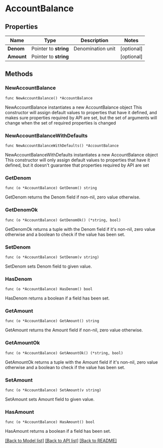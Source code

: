 # AccountBalance

## Properties

Name | Type | Description | Notes
------------ | ------------- | ------------- | -------------
**Denom** | Pointer to **string** | Denomination unit | [optional] 
**Amount** | Pointer to **string** |  | [optional] 

## Methods

### NewAccountBalance

`func NewAccountBalance() *AccountBalance`

NewAccountBalance instantiates a new AccountBalance object
This constructor will assign default values to properties that have it defined,
and makes sure properties required by API are set, but the set of arguments
will change when the set of required properties is changed

### NewAccountBalanceWithDefaults

`func NewAccountBalanceWithDefaults() *AccountBalance`

NewAccountBalanceWithDefaults instantiates a new AccountBalance object
This constructor will only assign default values to properties that have it defined,
but it doesn't guarantee that properties required by API are set

### GetDenom

`func (o *AccountBalance) GetDenom() string`

GetDenom returns the Denom field if non-nil, zero value otherwise.

### GetDenomOk

`func (o *AccountBalance) GetDenomOk() (*string, bool)`

GetDenomOk returns a tuple with the Denom field if it's non-nil, zero value otherwise
and a boolean to check if the value has been set.

### SetDenom

`func (o *AccountBalance) SetDenom(v string)`

SetDenom sets Denom field to given value.

### HasDenom

`func (o *AccountBalance) HasDenom() bool`

HasDenom returns a boolean if a field has been set.

### GetAmount

`func (o *AccountBalance) GetAmount() string`

GetAmount returns the Amount field if non-nil, zero value otherwise.

### GetAmountOk

`func (o *AccountBalance) GetAmountOk() (*string, bool)`

GetAmountOk returns a tuple with the Amount field if it's non-nil, zero value otherwise
and a boolean to check if the value has been set.

### SetAmount

`func (o *AccountBalance) SetAmount(v string)`

SetAmount sets Amount field to given value.

### HasAmount

`func (o *AccountBalance) HasAmount() bool`

HasAmount returns a boolean if a field has been set.


[[Back to Model list]](../README.md#documentation-for-models) [[Back to API list]](../README.md#documentation-for-api-endpoints) [[Back to README]](../README.md)


